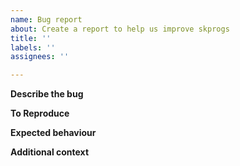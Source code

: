```yaml
---
name: Bug report
about: Create a report to help us improve skprogs
title: ''
labels: ''
assignees: ''

---
```


**Describe the bug**
<!-- A clear and concise description of what the bug is.-->

**To Reproduce**
<!-- Steps to reproduce the behaviour:

1. minimal example of how to trigger the bug (include self-contained input file)
2. which version of DFTB+ is used (downloaded, conda-forge or build from source),
   if built from source include the git commit, the compiler and used libraries
3. output showing the error

All input and output files required to confirm your report. -->

**Expected behaviour**
<!-- A clear and concise description of what you expected to happen, instead of what occurred -->

**Additional context**
<!-- Add any other context about the problem here.-->

